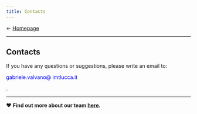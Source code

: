 ```yaml
---
title: Contacts
---
```

&larr; [Homepage](https://gvalvano.github.io/wss-multiscale-adversarial-attention-gates)

-----------------------------
## Contacts

<style type="text/css">
span.spamprotection {display:none;}
</style>

<p>If you have any questions or suggestions, please write an email to: <p style="color:rgb(0,0,255);">gabriele&period;valvano<span class="spamprotection">dsadas</span>&#64; imtlucca&period;it</p>.
</p>

-----------------------------
&hearts; **Find out more about our team [here](https://tsaftarislab.github.io/team/).**
